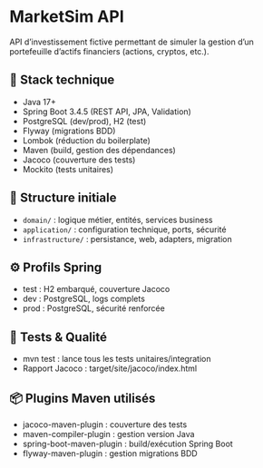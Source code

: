 # MarketSim API

API d’investissement fictive permettant de simuler la gestion d’un portefeuille d’actifs financiers (actions, cryptos, etc.).

## 🚀 Stack technique

- Java 17+
- Spring Boot 3.4.5 (REST API, JPA, Validation)
- PostgreSQL (dev/prod), H2 (test)
- Flyway (migrations BDD)
- Lombok (réduction du boilerplate)
- Maven (build, gestion des dépendances)
- Jacoco (couverture des tests)
- Mockito (tests unitaires)

## 📁 Structure initiale

- `domain/` : logique métier, entités, services business
- `application/` : configuration technique, ports, sécurité
- `infrastructure/` : persistance, web, adapters, migration

## ⚙️ Profils Spring

- test : H2 embarqué, couverture Jacoco
- dev : PostgreSQL, logs complets
- prod : PostgreSQL, sécurité renforcée

## 🧪 Tests & Qualité

- mvn test : lance tous les tests unitaires/integration
- Rapport Jacoco : target/site/jacoco/index.html

## 📦 Plugins Maven utilisés

- jacoco-maven-plugin : couverture des tests
- maven-compiler-plugin : gestion version Java
- spring-boot-maven-plugin : build/exécution Spring Boot
- flyway-maven-plugin : gestion migrations BDD
